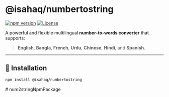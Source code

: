 # @isahaq/numbertostring

[![npm version](https://img.shields.io/npm/v/@isahaq/numbertostring.svg)](https://www.npmjs.com/package/@isahaq/numbertostring)
[![License](https://img.shields.io/npm/l/@isahaq/numbertostring.svg)](https://github.com/yourusername/numbertostring/blob/main/LICENSE)

A powerful and flexible multilingual **number-to-words converter** that supports:

> **English**, **Bangla**, **French**, **Urdu**, **Chinese**, **Hindi**, and **Spanish**.

---

## 🚀 Installation

```bash
npm install @isahaq/numbertostring
```
#   n u m 2 s t r i n g N p m P a c k a g e  
 